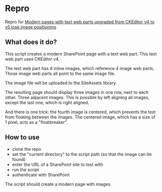 # Repro

Repro for [Modern pages with text web parts upgraded from CKEditor v4 to v5 lose image positioning](https://techcommunity.microsoft.com/t5/sharepoint-developer/modern-pages-with-text-web-parts-upgraded-from-ckeditor-v4-to-v5/m-p/3927312).

## What does it do?

This script creates a modern SharePoint page with a text web part. This text web part uses CKEditor v4.

The text web part has 4 inline images, which reference 4 image web parts. Those image web parts all point to the same image file.

The image file will be uploaded to the SiteAssets library.

The resulting page should display three images in one row, next to each other. Three adjacent images. This is possible by left aligning all images, except the last one, which is right aligned.

And there is one trick: the fourth image is centered, which prevents the text from floating between the images. The centered image, which has a size of 1 pixel, acts as a "floatbreaker".

## How to use

* clone the repo
* set the "current directory" to the script path (so that the image can be found)
* enter the URL of a SharePoint site to test with
* run the script
* authenticate with SharePoint

The script should create a modern page with images.
